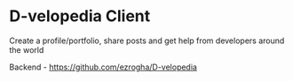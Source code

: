 # D-velopedia Client

Create a profile/portfolio, share posts and get help from developers around the world

Backend - https://github.com/ezrogha/D-velopedia